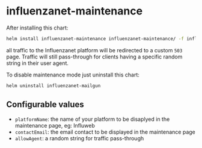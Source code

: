# influenzanet-maintenance

After installing this chart:

``` bash
helm install influenzanet-maintenance influenzanet-maintenance/ -f influenzanet/values.yaml
```

all traffic to the Influenzanet platform will be redirected to a custom `503` page. Traffic will still pass-through for clients having a specific random string in their user agent.

To disable maintenance mode just uninstall this chart:

``` bash
helm uninstall influenzanet-mailgun
```

## Configurable values

- `platformName`: the name of your platform to be disaplyed in the maintenance page, eg: Influweb
- `contactEmail`: the email contact to be displayed in the maintenance page
- `allowAgent`: a random string for traffic pass-through
